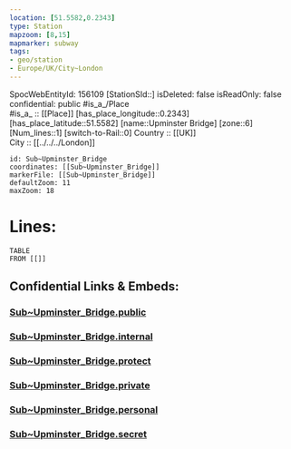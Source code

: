 ```yaml
---
location: [51.5582,0.2343] 
type: Station 
mapzoom: [8,15] 
mapmarker: subway 
tags:
- geo/station
- Europe/UK/City~London
---
```

SpocWebEntityId: 156109
[StationSId::] 
isDeleted: false
isReadOnly: false
confidential: public
#is_a_/Place  
#is_a_ :: [[Place]] 
[has_place_longitude::0.2343] 
[has_place_latitude::51.5582] 
[name::Upminster Bridge] 
[zone::6] 
[Num_lines::1] 
[switch-to-Rail::0] 
Country :: [[UK]]  
City :: [[../../../London]]  


```leaflet
id: Sub~Upminster_Bridge
coordinates: [[Sub~Upminster_Bridge]] 
markerFile: [[Sub~Upminster_Bridge]] 
defaultZoom: 11 
maxZoom: 18
```


# Lines: 
```dataview
TABLE 
FROM [[]] 
```


## Confidential Links & Embeds: 

### [Sub~Upminster_Bridge.public](/_public/\Earth\Continent\Europe\Europe~North\UK\England\Regions~England\London,Greater\cities~GreaterLondon\Underground\StationSub~Upminster_Bridge.public.md) 

### [Sub~Upminster_Bridge.internal](/_internal/\Earth\Continent\Europe\Europe~North\UK\England\Regions~England\London,Greater\cities~GreaterLondon\Underground\StationSub~Upminster_Bridge.internal.md) 

### [Sub~Upminster_Bridge.protect](/_protect/\Earth\Continent\Europe\Europe~North\UK\England\Regions~England\London,Greater\cities~GreaterLondon\Underground\StationSub~Upminster_Bridge.protect.md) 

### [Sub~Upminster_Bridge.private](/_private/\Earth\Continent\Europe\Europe~North\UK\England\Regions~England\London,Greater\cities~GreaterLondon\Underground\StationSub~Upminster_Bridge.private.md) 

### [Sub~Upminster_Bridge.personal](/_personal/\Earth\Continent\Europe\Europe~North\UK\England\Regions~England\London,Greater\cities~GreaterLondon\Underground\StationSub~Upminster_Bridge.personal.md) 

### [Sub~Upminster_Bridge.secret](/_secret/\Earth\Continent\Europe\Europe~North\UK\England\Regions~England\London,Greater\cities~GreaterLondon\Underground\StationSub~Upminster_Bridge.secret.md)

